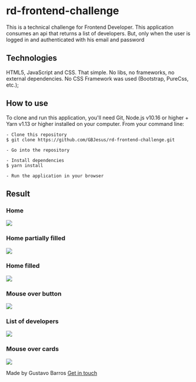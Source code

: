 # rd-frontend-challenge

This is a technical challenge for Frontend Developer. This application consumes an api that returns a list of developers. But, only when the user is logged in and authenticated with his email and password

## Technologies

HTML5, JavaScript and CSS. That simple. No libs, no frameworks, no external dependencies.
No CSS Framework was used (Bootstrap, PureCss, etc.);

## How to use

To clone and run this application, you'll need Git, Node.js v10.16 or higher + Yarn v1.13 or higher installed on your computer. From your command line:

```
- Clone this repository
$ git clone https://github.com/GBJesus/rd-frontend-challenge.git

- Go into the repository

- Install dependencies
$ yarn install

- Run the application in your browser
```

## Result

### Home
![](https://github.com/hugocalheira/rd-frontend-challenge/blob/master/layouts/1.png)
### Home partially filled
![](https://github.com/hugocalheira/rd-frontend-challenge/blob/master/layouts/2.png)
### Home filled
![](https://github.com/hugocalheira/rd-frontend-challenge/blob/master/layouts/3.png)
### Mouse over button
![](https://github.com/hugocalheira/rd-frontend-challenge/blob/master/layouts/4.png)
### List of developers
![](https://github.com/hugocalheira/rd-frontend-challenge/blob/master/layouts/5.png)
### Mouse over cards
![](https://github.com/hugocalheira/rd-frontend-challenge/blob/master/layouts/6.png)

Made by Gustavo Barros [Get in touch](https://www.linkedin.com/in/gustavo-gbjesus/)
